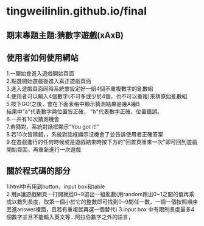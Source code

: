 # tingweilinlin.github.io/final
## 期末專題主題:猜數字遊戲(xAxB)
## 使用者如何使用網站
1.一開始會進入遊戲開始頁面  
2.點選開始遊戲後進入真正遊戲頁面  
3.進入遊戲頁面同時系統會設定好一組4個不重複數字的亂數組  
4.使用者可以輸入4個數字(不可多或少於4個，也不可以重複)來猜原始亂數組  
5.按下GO!之後，會在下面表格中顯示猜測結果是幾A幾B  
  結果中"a"代表數字與位置皆正確， "b"代表數字正確，位置錯誤。  
6.一共有10次猜測機會  
7.若猜對，系統對話框顯示"You got it!"  
8.若10次皆猜錯，，系統對話框顯示沒機會了並告訴使用者正確答案  
9.在遊戲進行的任何時候或是遊戲結束時按下方的"回首頁重來一次"即可回到遊戲開始頁面，再重新進行一次遊戲  
  
## 關於程式碼的部分
1.html中有用到button、input box和table  
2.用js讓遊戲網頁一打開就從0~9選出一組亂數(用random跑出0~1之間的值再乘成以數列長度，取第一個小於它的整數即可找到0~9間任一數，一個一個按照順序丟進answer裡面，且若有重複就再選一個替代)
3.input box 中有限制長度最多4個數字並且不能輸入英文等...阿拉伯數字之外的語言，

